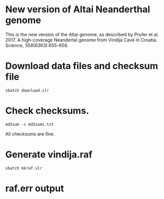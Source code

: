# New version of Altai Neanderthal genome

This is the new version of the Altai genome, as described by Prufer et
al. 2017. A high-coverage Neandertal genome from Vindija Cave in
Croatia. Science, 358(6363):655-658.

# Download data files and checksum file

    sbatch download.slr

# Check checksums.

    md5sum -c md5sums.txt

All checksums are fine.

# Generate vindija.raf

    sbatch mkraf.slr

# raf.err output

